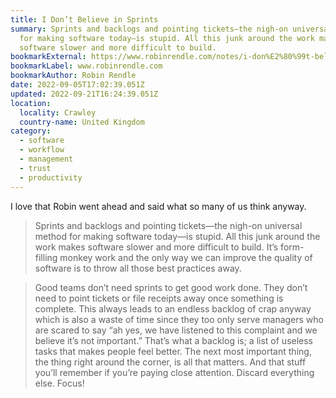 ```yaml
---
title: I Don’t Believe in Sprints
summary: Sprints and backlogs and pointing tickets—the nigh-on universal method
  for making software today—is stupid. All this junk around the work makes
  software slower and more difficult to build.
bookmarkExternal: https://www.robinrendle.com/notes/i-don%E2%80%99t-believe-in-sprints/
bookmarkLabel: www.robinrendle.com
bookmarkAuthor: Robin Rendle
date: 2022-09-05T17:02:39.051Z
updated: 2022-09-21T16:24:39.051Z
location:
  locality: Crawley
  country-name: United Kingdom
category:
  - software
  - workflow
  - management
  - trust
  - productivity
---
```

I love that Robin went ahead and said what so many of us think anyway.

> Sprints and backlogs and pointing tickets—the nigh-on universal method for making software today—is stupid. All this junk around the work makes software slower and more difficult to build. It’s form-filling monkey work and the only way we can improve the quality of software is to throw all those best practices away.

> Good teams don’t need sprints to get good work done. They don’t need to point tickets or file receipts away once something is complete. This always leads to an endless backlog of crap anyway which is also a waste of time since they too only serve managers who are scared to say “ah yes, we have listened to this complaint and we believe it’s not important.” That’s what a backlog is; a list of useless tasks that makes people feel better. The next most important thing, the thing right around the corner, is all that matters. And that stuff you’ll remember if you’re paying close attention. Discard everything else. Focus!
